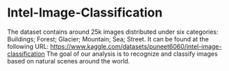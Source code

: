 # Intel-Image-Classification
The dataset contains around 25k images distributed under six categories:  Buildings; Forest; Glacier; Mountain; Sea; Street. It can be found at the following URL: https://www.kaggle.com/datasets/puneet6060/intel-image-classification  The goal of our analysis is to recognize and classify images based on natural scenes around the world.
